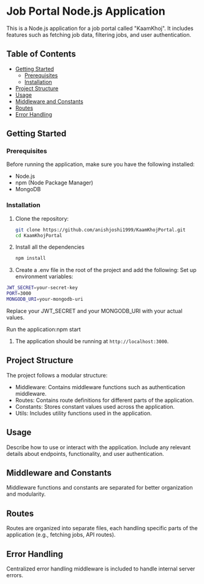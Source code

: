 # Job Portal Node.js Application

This is a Node.js application for a job portal called "KaamKhoj". It includes features such as fetching job data, filtering jobs, and user authentication.

## Table of Contents

- [Getting Started](#getting-started)
  - [Prerequisites](#prerequisites)
  - [Installation](#installation)
- [Project Structure](#project-structure)
- [Usage](#usage)
- [Middleware and Constants](#middleware-and-constants)
- [Routes](#routes)
- [Error Handling](#error-handling)

## Getting Started

### Prerequisites

Before running the application, make sure you have the following installed:

- Node.js
- npm (Node Package Manager)
- MongoDB

### Installation

1. Clone the repository:

   ```bash
   git clone https://github.com/anishjoshi1999/KaamKhojPortal.git
   cd KaamKhojPortal
   ```

2. Install all the dependencies

   ```bash
   npm install
   ```

3. Create a .env file in the root of the project and add the following: Set up environment variables:

```bash
JWT_SECRET=your-secret-key
PORT=3000
MONGODB_URI=your-mongodb-uri
```

Replace your JWT_SECRET and your MONGODB_URI with your actual values.

Run the application:npm start

1.  The application should be running at `http://localhost:3000`.

## Project Structure

The project follows a modular structure:

- Middleware: Contains middleware functions such as authentication middleware.
- Routes: Contains route definitions for different parts of the application.
- Constants: Stores constant values used across the application.
- Utils: Includes utility functions used in the application.

## Usage

Describe how to use or interact with the application. Include any relevant details about endpoints, functionality, and user authentication.

## Middleware and Constants

Middleware functions and constants are separated for better organization and modularity.

## Routes

Routes are organized into separate files, each handling specific parts of the application (e.g., fetching jobs, API routes).

## Error Handling

Centralized error handling middleware is included to handle internal server errors.
